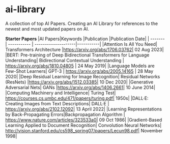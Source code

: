 # ai-library
A collection of top AI Papers. Creating an AI Library for references to the newest and most updated papers on AI.

**Starter Papers**
|AI Papers|Keywords |Publication |Publication Date|
| ------- | ----------- | --------------------|-----------|
|Attention Is All You Need| Transformers Architecture |https://arxiv.org/abs/1706.03762| 02 Aug 2023|
|BERT: Pre-training of Deep Bidirectional Transformers for Language Understanding| Bidirectional Contextual Understanding | https://arxiv.org/abs/1810.04805 | 24 May 2019|
|Language Models are Few-Shot Learners| GPT-3 | https://arxiv.org/abs/2005.14165 | 28 May 2020|
|Deep Residual Learning for Image Recognition| Residual Networks (ResNets) |https://arxiv.org/abs/1512.03385| 10 Dec 2020|
|Generative Adversarial Nets| GANs |https://arxiv.org/abs/1406.2661| 10 June 2014|
|Computing Machinery and Intelligence| Turing Test| https://courses.cs.umbc.edu/471/papers/turing.pdf| 1950s|
|DALL·E: Creating Images from Text Descriptions| DALL·E | https://arxiv.org/abs/2102.12092| 13 April 2022|
|Learning Representations by Back-Propagating Errors|Backpropagation Algorithm | https://www.nature.com/articles/323533a0| 09 Oct 1986|
|Gradient-Based Learning Applied to Document Recognition| Convolution Neural Networks| http://vision.stanford.edu/cs598_spring07/papers/Lecun98.pdf| November 1998|



